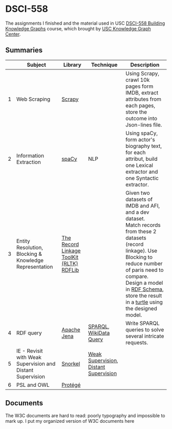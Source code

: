 # DSCI-558
The assignments I finished and the material used in USC [DSCI-558 Building Knowledge Graphs](https://classes.usc.edu/term-20203/course/dsci-558) course, which brought by [USC Knowledge Graph Center](https://usc-isi-i2.github.io/home/).

## Summaries

|      | Subject                                                      | Library                                                      | Technique                                                    | Description                                                  |
| :--- | ------------------------------------------------------------ | ------------------------------------------------------------ | ------------------------------------------------------------ | ------------------------------------------------------------ |
| 1    | Web Scraping                                                 | [Scrapy](https://scrapy.org/)                                |                                                              | Using Scrapy, crawl 10k pages form IMDB, extract attributes from each pages, store the outcome into Json-lines file. |
| 2    | Information Extraction                                       | [spaCy](https://spacy.io)                                    | NLP                                                          | Using spaCy, form actor's biography text, for each attribut, build one Lexical extractor and one Syntactic extractor. |
| 3    | Entity Resolution, Blocking & Knowledge Representation       | [The Record Linkage ToolKit (RLTK)](https://github.com/usc-isi-i2/rltk)<br />[RDFLib](https://rdflib.readthedocs.io/en/stable/) |                                                              | Given two datasets of IMDB and AFI, and a dev dataset. <br />Match records from these 2 datasets (record linkage). Use Blocking to reduce number of paris need to compare. <br />Design a model in [RDF Schema](https://www.w3.org/TR/rdf-schema/), store the result in a [turtle](https://www.w3.org/TR/turtle/) using the designed model. |
| 4    | RDF query                                                    | [ Apache Jena](https://jena.apache.org/tutorials/sparql.html) | [SPARQL](https://www.w3.org/TR/sparql11-query/), [WikiData Query](https://query.wikidata.org/) | Write SPARQL queries to solve several intricate requests.    |
| 5    | IE - Revisit<br />with Weak Supervision and Distant Supervision | [Snorkel](https://www.snorkel.org/)                          | [Weak Supervision](https://dawn.cs.stanford.edu/2017/07/16/weak-supervision/),  [Distant Supervision](http://www.semantic-web-journal.net/system/files/swj742.pdf) |                                                              |
| 6    | PSL and OWL                                                  | [Protégé](https://protege.stanford.edu/)                     |                                                              |                                                              |

## Documents

The W3C documents are hard to read: poorly typography and impossible to mark up. I put my organized version of W3C documents here
